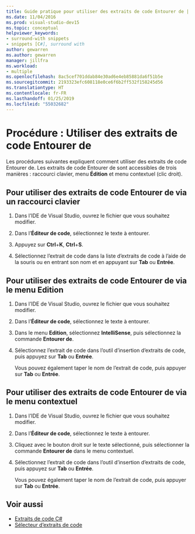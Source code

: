 ```yaml
---
title: Guide pratique pour utiliser des extraits de code Entourer de | Microsoft Docs
ms.date: 11/04/2016
ms.prod: visual-studio-dev15
ms.topic: conceptual
helpviewer_keywords:
- surround-with snippets
- snippets [C#], surround with
author: gewarren
ms.author: gewarren
manager: jillfra
ms.workload:
- multiple
ms.openlocfilehash: 8ac5cef701ddab84e30ad6e4eb85881da6f51b5e
ms.sourcegitcommit: 2193323efc608118e0ce6f6b2ff532f158245d56
ms.translationtype: HT
ms.contentlocale: fr-FR
ms.lasthandoff: 01/25/2019
ms.locfileid: "55032682"
---
```

# <a name="how-to-use-surround-with-code-snippets"></a>Procédure : Utiliser des extraits de code Entourer de

Les procédures suivantes expliquent comment utiliser des extraits de code Entourer de. Les extraits de code Entourer de sont accessibles de trois manières : raccourci clavier, menu **Édition** et menu contextuel (clic droit).

## <a name="to-use-surround-with-code-snippets-through-keyboard-shortcut"></a>Pour utiliser des extraits de code Entourer de via un raccourci clavier

1. Dans l’IDE de Visual Studio, ouvrez le fichier que vous souhaitez modifier.

1. Dans l’**Éditeur de code**, sélectionnez le texte à entourer.

1. Appuyez sur **Ctrl**+**K**, **Ctrl**+**S**.

1. Sélectionnez l’extrait de code dans la liste d’extraits de code à l’aide de la souris ou en entrant son nom et en appuyant sur **Tab** ou **Entrée**.

## <a name="to-use-surround-with-code-snippets-through-the-edit-menu"></a>Pour utiliser des extraits de code Entourer de via le menu Edition

1. Dans l’IDE de Visual Studio, ouvrez le fichier que vous souhaitez modifier.

1. Dans l’**Éditeur de code**, sélectionnez le texte à entourer.

1. Dans le menu **Edition**, sélectionnez **IntelliSense**, puis sélectionnez la commande **Entourer de**.

1. Sélectionnez l’extrait de code dans l’outil d’insertion d’extraits de code, puis appuyez sur **Tab** ou **Entrée**.

     Vous pouvez également taper le nom de l’extrait de code, puis appuyer sur **Tab** ou **Entrée**.

## <a name="to-use-surround-with-code-snippets-through-the-context-menu"></a>Pour utiliser des extraits de code Entourer de via le menu contextuel

1. Dans l’IDE de Visual Studio, ouvrez le fichier que vous souhaitez modifier.

1. Dans l’**Éditeur de code**, sélectionnez le texte à entourer.

1. Cliquez avec le bouton droit sur le texte sélectionné, puis sélectionner la commande **Entourer de** dans le menu contextuel.

1. Sélectionnez l’extrait de code dans l’outil d’insertion d’extraits de code, puis appuyez sur **Tab** ou **Entrée**.

     Vous pouvez également taper le nom de l’extrait de code, puis appuyer sur **Tab** ou **Entrée**.

## <a name="see-also"></a>Voir aussi

- [Extraits de code C#](../ide/visual-csharp-code-snippets.md)
- [Sélecteur d’extraits de code](../ide/reference/code-snippet-picker.md)